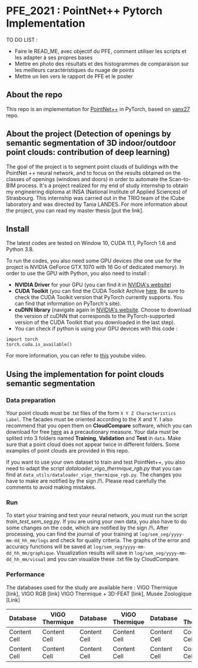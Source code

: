 # PFE_2021 : PointNet++ Pytorch Implementation  

TO DO LIST : 

- Faire le READ_ME, avec objectif du PFE, comment utiliser les scripts et les adapter à ses propres bases
- Mettre en photo des résultats et des histogrammes de comparaison sur les meilleurs caractéristiques du nuage de points
- Mettre un lien vers le rapport de PFE et le poster 

## About the repo

This repo is an implementation for [PointNet++](https://proceedings.neurips.cc/paper/2017/file/d8bf84be3800d12f74d8b05e9b89836f-Paper.pdf) in PyTorch, based on [yanx27](https://github.com/yanx27/Pointnet_Pointnet2_pytorch) repo. 

## About the project (Detection of openings by semantic segmentation of 3D indoor/outdoor point clouds: contribution of deep learning)

The goal of the project is to segment point clouds of buildings with the PointNet ++ neural network, and to focus on the results obtained on the classes of openings (windows and doors) in order to automate the Scan-to-BIM process. It's a project realized for my end of study internship to obtain my engineering diploma at INSA (National Institute of Applied Sciences) of Strasbourg. This internship was carried out in the TRIO team of the ICube laboratory and was directed by Tania LANDES. For more information about the project, you can read my master thesis [put the link].


## Install 

The latest codes are tested on Window 10, CUDA 11.1, PyTorch 1.6 and Python 3.8. 

To run the codes, you also need some GPU devices (the one use for the project is NVIDIA GeForce GTX 1070 with 16 Go of dedicated memory). In order to use the GPU with Python, you also need to install : 
- **NVIDIA Driver** for your GPU (you can find it in [NVIDIA's website](https://www.nvidia.com/Download/index.aspx?lang=en-us))
- **CUDA Toolkit** (you can find the CUDA Toolkit Archive [here](https://developer.nvidia.com/cuda-toolkit-archive). Be sure to check the CUDA Toolkit version that PyTorch currently supports. You can find that information on PyTorch's site).
- **cuDNN library** (navigate again in [NVIDIA's website](https://developer.nvidia.com/cudnn). Choose to download the version of cuDNN that corresponds to the PyTorch-supported version of the CUDA Toolkit that you downloaded in the last step).
- You can check if python is using your GPU devices with this code : 
```
import torch
torch.cuda.is_available()
```
For more information, you can refer to [this](https://www.youtube.com/watch?v=IubEtS2JAiY&t=766s) youtube video.

## Using the implementation for point clouds semantic segmentation

### Data preparation 

Your point clouds must be .txt files of the form ```X Y Z Characteristics Label```. The facades must be oriented according to the X and Y. I also recommend that you open them on **CloudCompare** software, which you can download for free [here](http://www.danielgm.net/cc/release/) as a precautionary measure. Your data must be splited into 3 folders named **Training**, **Validation** and **Test** in ```data```. Make sure that a point cloud does not appear twice in different folders. Some examples of point clouds are provided in this repo. 

If you want to use your own dataset to train and test PointNet++, you also need to adapt the script *dataloader_vigo_thermique_rgb.py* that you can find at ```data_utils/dataloader_vigo_thermique_rgb.py```. The changes you have to make are notified by the sign /!\\. Please read carefully the comments to avoid making mistakes.

### Run 

To start your training and test your neural network, you must run the script *train_test_sem_seg.py*. If you are using your own data, you also have to do some changes on the code, which are notified by the sign /!\\. After processing, you can find the journal of your training at ```log/sem_seg/yyyy-mm-dd_hh_mm/logs``` and check for quality criteria. The graphs of the error and accuracy functions will be saved at ```log/sem_seg/yyyy-mm-dd_hh_mm/graphique```. Visualization results will save in ```log/sem_seg/yyyy-mm-dd_hh_mm/visual```  and you can visualize these .txt file by CloudCompare.

### Performance

The databases used for the study are available here : VIGO Thermique [link], VIGO RGB [link] VIGO Thermique + 3D-FEAT [link], Musée Zoologique [Link]

| Database  | VIGO Thermique | Database  | VIGO Thermique | Database  | VIGO Thermique | 
| ------------- | ------------- | ------------- | -------------| ------------- | -------------|
| Content Cell  | Content Cell  | Content Cell  | Content Cell  | Content Cell  | Content Cell |
| Content Cell  | Content Cell  | Content Cell  | Content Cell  | Content Cell  | Content Cell |



